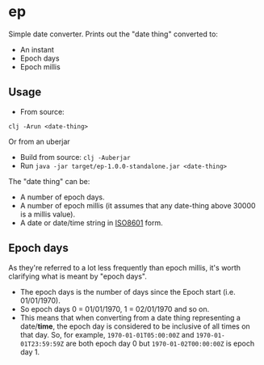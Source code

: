 ep
==

Simple date converter. Prints out the "date thing" converted to:

* An instant
* Epoch days
* Epoch millis

Usage
-----

* From source:

```
clj -Arun <date-thing>
```

Or from an uberjar

* Build from source: `clj -Auberjar`
* Run `java -jar target/ep-1.0.0-standalone.jar <date-thing>`

The "date thing" can be:

* A number of epoch days.
* A number of epoch millis (it assumes that any date-thing above 30000 is a millis value).
* A date or date/time string in [ISO8601](https://en.wikipedia.org/wiki/ISO_8601) form.

Epoch days
----------
As they're referred to a lot less frequently than epoch millis, it's worth clarifying what is meant by "epoch days".

* The epoch days is the number of days since the Epoch start (i.e. 01/01/1970).
* So epoch days 0 = 01/01/1970, 1 = 02/01/1970 and so on.
* This means that when converting from a date thing representing a date/**time**, the epoch day is considered to be inclusive of all times on that day. So, for example, `1970-01-01T05:00:00Z` and `1970-01-01T23:59:59Z` are both epoch day 0 but `1970-01-02T00:00:00Z` is epoch day 1.
